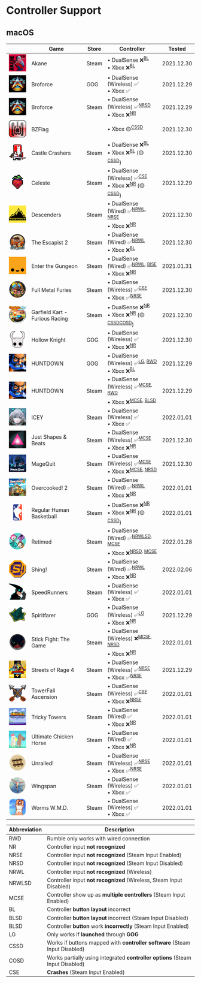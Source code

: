 # Controller Support

## macOS

|                                                                                                                  | Game                           | Store | Controller                                                                                                               | Tested     |
| ---------------------------------------------------------------------------------------------------------------- | ------------------------------ | ----- | ------------------------------------------------------------------------------------------------------------------------ | ---------- |
| <img src="Pictures/Akane.png" alt="Akane" style="zoom:25%;" />                                                   | Akane                          | Steam | • DualSense ❌<sup>[BL](#bl)</sup> <br/> • Xbox ❌<sup>[BL](#bl)</sup>                                                   | 2021.12.30 |
| <img src="Pictures/Broforce.png" alt="Broforce" style="zoom:25%;" />                                             | Broforce                       | GOG   | • DualSense (Wireless) ✅ <br/> • Xbox ✅                                                                                | 2021.12.29 |
| <img src="Pictures/Broforce.png" alt="Broforce" style="zoom:25%;" />                                             | Broforce                       | Steam | • DualSense (Wireless) ✅<sup>[NRSD](#nrsd)</sup> <br/> • Xbox ❌<sup>[NR](#nr)</sup>                                    | 2021.12.29 |
| <img src="Pictures/BZFlag.png" alt="BZFlag" style="zoom:25%;" />                                                 | BZFlag                         |       | • Xbox 🟡<sup>[CSSD](#cssd)</sup>                                                                                        | 2021.12.30 |
| <img src="Pictures/Castle Crashers.png" alt="Castle Crashers" style="zoom:25%;" />                               | Castle Crashers                | Steam | • DualSense ❌<sup>[BL](#bl)</sup> <br/> • Xbox ❌<sup>[BL](#bl)</sup> (🟡<sup>[CSSD](#cssd)</sup>)                      | 2021.12.30 |
| <img src="Pictures/Celeste.png" alt="Celeste" style="zoom:25%;" />                                               | Celeste                        | Steam | • DualSense (Wireless) ✅<sup>[CSE](#cse)</sup> <br/> • Xbox ❌<sup>[NR](#nr)</sup> (🟡<sup>[CSSD](#cssd)</sup>)         | 2021.12.29 |
| <img src="Pictures/Descenders.png" alt="Descenders" style="zoom:25%;" />                                         | Descenders                     | Steam | • DualSense (Wired) ✅<sup>[NRWL](#nrwl), [NRSE](#nrse)</sup> <br/> • Xbox ❌<sup>[NR](#nr)</sup>                        | 2021.12.30 |
| <img src="Pictures/The Escapist 2.png" alt="The Escapist 2" style="zoom:25%;" />                                 | The Escapist 2                 | Steam | • DualSense (Wired) ✅<sup>[NRWL](#nrwl)</sup> <br/> • Xbox ❌<sup>[BL](#bl)</sup>                                       | 2021.12.30 |
| <img src="Pictures/Enter the Gungeon.png" alt="Enter the Gungeon" style="zoom:25%;" />                           | Enter the Gungeon              | Steam | • DualSense (Wired) ✅<sup>[NRWL](#nrwl), [BISE](#bise)</sup> <br/> • Xbox ❌<sup>[NR](#nr)</sup>                        | 2021.01.31 |
| <img src="Pictures/Full Metal Furies.png" alt="Full Metal Furies" style="zoom:25%;" />                           | Full Metal Furies              | Steam | • DualSense (Wireless) ✅<sup>[CSE](#cse)</sup> <br/> • Xbox ✅<sup>[NRSE](#nrse)</sup>                                  | 2021.12.30 |
| <img src="Pictures/Garfield Kart - Furious Racing.png" alt="Garfield Kart - Furious Racing" style="zoom:25%;" /> | Garfield Kart - Furious Racing | Steam | • DualSense ❌<sup>[NR](#nr)</sup> <br/> • Xbox ❌<sup>[NR](#nr)</sup> (🟡<sup>[CSSD](#cssd)[COSD](#cosd)</sup>)         | 2021.12.30 |
| <img src="Pictures/Hollow Knight.png" alt="Hollow Knight" style="zoom:25%;" />                                   | Hollow Knight                  | GOG   | • DualSense (Wireless) ✅ <br/> • Xbox ❌<sup>[NR](#nr)</sup>                                                            | 2021.12.30 |
| <img src="Pictures/HUNTDOWN.png" alt="HUNTDOWN" style="zoom:25%;" />                                             | HUNTDOWN                       | GOG   | • DualSense (Wireless) ✅<sup>[LG](#lg), [RWD](#rwd)</sup> <br/> • Xbox ❌<sup>[BL](#bl)</sup>                           | 2021.12.29 |
| <img src="Pictures/HUNTDOWN.png" alt="HUNTDOWN" style="zoom:25%;" />                                             | HUNTDOWN                       | Steam | • DualSense (Wireless) ✅<sup>[MCSE](#mcse), [RWD](#rwd)</sup> <br/> • Xbox ❌<sup>[MCSE](#mcse), [BLSD](#blsd)</sup>    | 2021.12.29 |
| <img src="Pictures/ICEY.png" alt="ICEY" style="zoom:25%;" />                                                     | ICEY                           | Steam | • DualSense (Wireless) ✅ </sup> <br/> • Xbox ✅                                                                         | 2022.01.01 |
| <img src="Pictures/Just Shapes & Beats.png" alt="Just Shapes & Beats" style="zoom:25%;" />                       | Just Shapes & Beats            | Steam | • DualSense (Wireless) ✅<sup>[MCSE](#mcse)</sup> <br/> • Xbox ❌<sup>[NR](#nr)</sup>                                    | 2021.12.30 |
| <img src="Pictures/MageQuit.png" alt="MageQuit" style="zoom:25%;" />                                             | MageQuit                       | Steam | • DualSense (Wireless) ✅<sup>[MCSE](#mcse)</sup> <br/> • Xbox ❌<sup>[MCSE](#mcse), [NRSD](#nrsd)</sup>                 | 2021.12.30 |
| <img src="Pictures/Overcooked! 2.png" alt="Overcooked! 2" style="zoom:25%;" />                                   | Overcooked! 2                  | Steam | • DualSense (Wired) ✅<sup>[NRWL](#nrwl)</sup> <br/> • Xbox ❌<sup>[NR](#nr)</sup>                                       | 2022.01.01 |
| <img src="Pictures/Regular Human Basketball.png" alt="Regular Human Basketball" style="zoom:25%;" />             | Regular Human Basketball       | Steam | • DualSense ❌<sup>[NR](#nr)</sup> <br/> • Xbox ❌<sup>[NR](#nr)</sup> (🟡<sup>[CSSD](#cssd)</sup>)                      | 2022.01.01 |
| <img src="Pictures/Retimed.png" alt="Retimed" style="zoom:25%;" />                                               | Retimed                        | Steam | • DualSense (Wired) ✅<sup>[NRWLSD](#nrwlsd), [MCSE](#mcse)</sup> <br/> • Xbox ❌<sup>[NRSD](#nrsd), [MCSE](#mcse)</sup> | 2022.01.28 |
| <img src="Pictures/Shing!.png" alt="Shing!" style="zoom:25%;" />                                                 | Shing!                         | Steam | • DualSense (Wired) ✅<sup>[NRWL](#nrwl)</sup> <br/> • Xbox ❌<sup>[NR](#nr)</sup>                                       | 2022.02.06 |
| <img src="Pictures/SpeedRunners.png" alt="SpeedRunners" style="zoom:25%;" />                                     | SpeedRunners                   | Steam | • DualSense (Wireless) ✅ <br/> • Xbox ✅                                                                                | 2022.01.01 |
| <img src="Pictures/Spiritfarer.png" alt="Spiritfarer" style="zoom:25%;" />                                       | Spiritfarer                    | GOG   | • DualSense (Wireless) ✅<sup>[LG](#lg)</sup> <br/> • Xbox ❌<sup>[NR](#nr)                                              | 2021.12.29 |
| <img src="Pictures/Stick Fight - The Game.png" alt="Stick Fight: The Game" style="zoom:25%;" />                  | Stick Fight: The Game          | Steam | • DualSense (Wireless) ❌<sup>[MCSE](#mcse), [NRSD](nrsd)</sup> <br/> • Xbox ❌<sup>[NR](#nr)                            | 2022.01.01 |
| <img src="Pictures/Streets of Rage 4.png" alt="Streets of Rage 4" style="zoom:25%;" />                           | Streets of Rage 4              | Steam | • DualSense (Wireless) ✅<sup>[NRSE](#nrse)</sup> <br/> • Xbox ✅<sup>[NRSE](#nrse)</sup>                                | 2021.12.29 |
| <img src="Pictures/TowerFall Ascension.png" alt="TowerFall Ascension" style="zoom:25%;" />                       | TowerFall Ascension            | Steam | • DualSense (Wireless) ✅<sup>[CSE](#cse)</sup> <br/> • Xbox ❌<sup>[NRSE](#nrse)                                        | 2022.01.01 |
| <img src="Pictures/Tricky Towers.png" alt="Tricky Towers" style="zoom:25%;" />                                   | Tricky Towers                  | Steam | • DualSense (Wired) ✅ <br/> • Xbox ❌<sup>[NR](#nr)</sup>                                                               | 2022.01.01 |
| <img src="Pictures/Ultimate Chicken Horse.png" alt="Ultimate Chicken Horse" style="zoom:25%;" />                 | Ultimate Chicken Horse         | Steam | • DualSense (Wired) ✅ <br/> • Xbox ❌<sup>[NR](#nr)</sup>                                                               | 2022.01.01 |
| <img src="Pictures/Unrailed!.png" alt="Unrailed!" style="zoom:25%;" />                                           | Unrailed!                      | Steam | • DualSense (Wireless) ✅<sup>[NRSE](#nrse)</sup> <br/> • Xbox ✅<sup>[NRSE](#nrse)</sup>                                | 2022.01.01 |
| <img src="Pictures/Wingspan.png" alt="Wingspan" style="zoom:25%;" />                                             | Wingspan                       | Steam | • DualSense (Wireless) ✅ <br/> • Xbox ✅                                                                                | 2022.01.01 |
| <img src="Pictures/Worms W.M.D.png" alt="Worms W.M.D." style="zoom:25%;" />                                      | Worms W.M.D.                   | Steam | • DualSense (Wireless) ✅ <br/> • Xbox ✅                                                                                | 2022.01.01 |

| Abbreviation                | Description                                                                    |
| --------------------------- | ------------------------------------------------------------------------------ |
| <a name="nr">RWD</a>        | Rumble only works with wired connection                                        |
| <a name="nr">NR</a>         | Controller input **not recognized**                                            |
| <a name="nrse">NRSE</a>     | Controller input **not recognized** (Steam Input Enabled)                      |
| <a name="nrsd">NRSD</a>     | Controller input **not recognized** (Steam Input Disabled)                     |
| <a name="nrwl">NRWL</a>     | Controller input **not recognized** (Wireless)                                 |
| <a name="nrwlsd">NRWLSD</a> | Controller input **not recognized** (Wireless, Steam Input Disabled)           |
| <a name="mcse">MCSE</a>     | Controller show up as **multiple controllers** (Steam Input Enabled)           |
| <a name="bl">BL</a>         | Controller **button layout** incorrect                                         |
| <a name="blsd">BLSD</a>     | Controller **button layout** incorrect (Steam Input Disabled)                  |
| <a name="bise">BLSD</a>     | Controller **button** work **incorrectly** (Steam Input Enabled)               |
| <a name="lg">LG</a>         | Only works if **launched** through **GOG**                                     |
| <a name="cssd">CSSD</a>     | Works if buttons mapped with **controller software** (Steam Input Disabled)    |
| <a name="cosd">COSD</a>     | Works partially using integrated **controller options** (Steam Input Disabled) |
| <a name="cse">CSE</a>       | **Crashes** (Steam Input Enabled)                                              |
